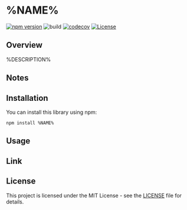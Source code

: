 # %NAME%

[![npm version](https://badge.fury.io/js/%NAME%.svg)](https://badge.fury.io/js/%NAME%)
![build](https://github.com/%AUTHOR%/%NAME%/workflows/Build/badge.svg)
[![codecov](https://codecov.io/gh/%AUTHOR%/%NAME%/graph/badge.svg?token=RHP9TB2F51)](https://codecov.io/gh/%AUTHOR%/%NAME%)
[![License](https://img.shields.io/badge/license-MIT-blue.svg)](https://opensource.org/licenses/MIT)

## Overview

%DESCRIPTION%

## Notes

## Installation

You can install this library using npm:

```shell
npm install %NAME%
```

## Usage

## Link

## License

This project is licensed under the MIT License - see the [LICENSE](LICENSE) file for details.

